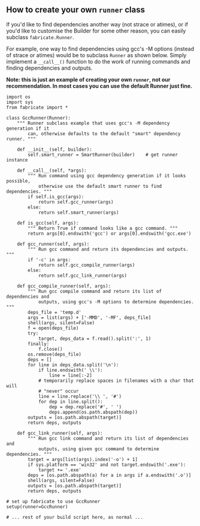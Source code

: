 ## How to create your own `runner` class ##

If you'd like to find dependencies another way (not strace or atimes), or if you'd like to customise the Builder for some other reason, you can easily subclass `fabricate.Runner`.

For example, one way to find dependencies using gcc's -M options (instead of strace or atimes) would be to subclass `Runner` as shown below. Simply implement a `__call__()` function to do the work of running commands and finding dependencies and outputs.

**Note: this is just an example of creating your own `runner`, not our recommendation. In most cases you can use the default Runner just fine.**

```
import os
import sys
from fabricate import *

class GccRunner(Runner):
    """ Runner subclass example that uses gcc's -M dependency generation if it
        can, otherwise defaults to the default "smart" dependency runner. """

    def __init__(self, builder):
        self.smart_runner = SmartRunner(builder)    # get runner instance

    def __call__(self, *args):
        """ Run command using gcc dependency generation if it looks possible,
            otherwise use the default smart runner to find dependencies. """
        if self.is_gcc(args):
            return self.gcc_runner(args)
        else:
            return self.smart_runner(args)

    def is_gcc(self, args):
        """ Return True if command looks like a gcc command. """
        return args[0].endswith('gcc') or args[0].endswith('gcc.exe')

    def gcc_runner(self, args):
        """ Run gcc command and return its dependencies and outputs. """
        if '-c' in args:
            return self.gcc_compile_runner(args)
        else:
            return self.gcc_link_runner(args)

    def gcc_compile_runner(self, args):
        """ Run gcc compile command and return its list of dependencies and
            outputs, using gcc's -M options to determine dependencies. """
        deps_file = 'temp.d'
        args = list(args) + ['-MMD', '-MF', deps_file]
        shell(args, silent=False)
        f = open(deps_file)
        try:
            target, deps_data = f.read().split(':', 1)
        finally:
            f.close()
        os.remove(deps_file)
        deps = []
        for line in deps_data.split('\n'):
            if line.endswith(' \\'):
                line = line[:-2]
            # temporarily replace spaces in filenames with a char that will
            # "never" occur
            line = line.replace('\\ ', '#')
            for dep in line.split():
                dep = dep.replace('#', ' ')
                deps.append(os.path.abspath(dep))
        outputs = [os.path.abspath(target)]
        return deps, outputs

    def gcc_link_runner(self, args):
        """ Run gcc link command and return its list of dependencies and
            outputs, using given gcc command to determine dependencies. """
        target = args[list(args).index('-o') + 1]
        if sys.platform == 'win32' and not target.endswith('.exe'):
            target += '.exe'
        deps = [os.path.abspath(a) for a in args if a.endswith('.o')]
        shell(args, silent=False)
        outputs = [os.path.abspath(target)]
        return deps, outputs

# set up fabricate to use GccRunner
setup(runner=GccRunner)

# ... rest of your build script here, as normal ...
```
